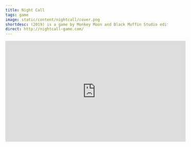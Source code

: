 ```yaml
---
title: Night Call
tags: game
image: static/content/nightcall/cover.png
shortdesc: (2019) is a game by Monkey Moon and Black Muffin Studio edited by Raw Fury. I'm helping on the code here.
direct: http://nightcall-game.com/
---
```


<iframe width="560" height="315" src="https://www.youtube-nocookie.com/embed/OqDKtO_LOKY?rel=0" frameborder="0" allow="autoplay; encrypted-media" allowfullscreen></iframe>